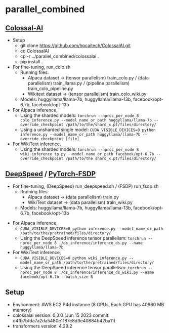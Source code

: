 # parallel_combined

## [Colossal-AI](https://github.com/hpcaitech/ColossalAI)
* Setup
  - git clone https://github.com/hpcaitech/ColossalAI.git
  - cd ColossalAI
  - cp -r ../parallel_combined/colossalai .
  - pip install .
* For fine-tuning, run_colo.sh
  - Running files:
    - Alpaca dataset -> (tensor parallelism) train_colo.py / (data parallelism) train_llama.py / (pipeline parallelism) train_colo_pipeline.py
    - Wikitext dataset -> (tensor parallelism) train_colo_wiki.py
  - Models: huggyllama/llama-7b, huggyllama/llama-13b, facebook/opt-6.7b, facebook/opt-13b
* For Alpaca inference,
  - Using the sharded models: ```torchrun --nproc_per_node 8 colo_inference.py --model_name_or_path huggyllama/llama-7b --override_checkpoint /path/to/the/shard_x.pt/files/directory/```
  - Using a unsharded single model: ```CUDA_VISIBLE_DEVICES=0 python inference.py --model_name_or_path huggyllama/llama-7b --override_checkpoint [file]```
* For WikiText inference,
  - Using the sharded models: ```torchrun --nproc_per_node 8 wiki_inference_tp.py --model_name_or_path facebook/opt-6.7b --override_checkpoint /path/to/the shard_x.pt/files/directory/```

## [DeepSpeed](https://github.com/microsoft/DeepSpeed) / [PyTorch-FSDP](https://github.com/pytorch/pytorch/tree/main/torch/distributed/fsdp)
* For fine-tuning, (DeepSpeed) run_deepspeed.sh / (FSDP) run_fsdp.sh
  - Running files:
    - Alpaca dataset -> (data parallelism) train.py
    - WikiText dataset -> (data parallelism) train_wiki.py
  - Models: huggyllama/llama-7b, huggyllama/llama-13b, facebook/opt-6.7b, facebook/opt-13b
- For Alpaca inference,
  - ```CUDA_VISIBLE_DEVICES=0 python inference.py --model_name_or_path /path/to/the/pretrained/files/directory/```
  - Using the DeepSpeed inference tensor parallelism: ```torchrun --nproc_per_node 8 ./ds_inference/inference_ds.py --name huggyllama/llama-7b```
- For WikiText inference,
  - ```CUDA_VISIBLE_DEVICES=0 python wiki_inference.py --model_name_or_path /path/to/the/pretrained/files/directory/```
  - Using the DeepSpeed inference tensor parallelism: ```torchrun --nproc_per_node 8 ./ds_inference/inference_ds_wiki.py --name facebook/opt-6.7b --batch_size 8```
 
## Setup
* Environment: AWS EC2 P4d instance (8 GPUs, Each GPU has 40960 MB memory)
* colossalai version: 0.3.0 (Jun 15 2023 commit: d4fb7bfda7a2da5480e1187e8d3e40884b42ba11)
* transformers version: 4.29.2
